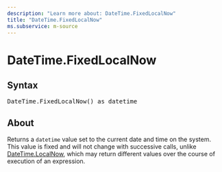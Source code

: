 ```yaml
---
description: "Learn more about: DateTime.FixedLocalNow"
title: "DateTime.FixedLocalNow"
ms.subservice: m-source
---
```

# DateTime.FixedLocalNow

## Syntax

<pre>
DateTime.FixedLocalNow() as datetime
</pre>
  
## About

Returns a `datetime` value set to the current date and time on the system. This value is fixed and will not change with successive calls, unlike [DateTime.LocalNow](datetime-localnow.md), which may return different values over the course of execution of an expression.
